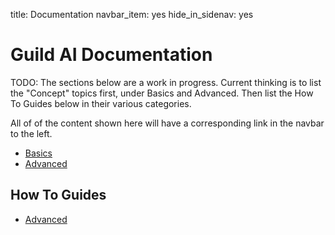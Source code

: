 title: Documentation
navbar_item: yes
hide_in_sidenav: yes

# Guild AI Documentation

TODO: The sections below are a work in progress. Current thinking is
to list the "Concept" topics first, under Basics and Advanced. Then
list the How To Guides below in their various categories.

All of of the content shown here will have a corresponding link in the
navbar to the left.

- [Basics](category:/#basic-concept)
- [Advanced](category:/#advanced-concept)

<!--
- [Scripts](category:/#scripts)
- [Projects](category:/#projects)
- [Operation Resources](category:/#resources)
- [Advanced](category:/#advanced)
- [Debugging](category:/#debug)
-->

## How To Guides

- [Advanced](category:/howto/#advanced)

<!--
- [Get Started](category:#get-started)
- [Concepts](category:#core-concept)
- [Tools](category:#tool)
- [Reference](category:#reference)
- [Popular guides](category:/docs/guides/#popular)
-->
